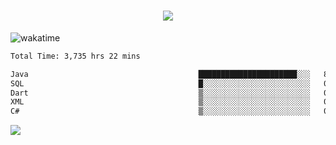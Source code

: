 <h1 align="center">
  <img src="https://readme-typing-svg.herokuapp.com/?font=Righteous&size=35&center=true&vCenter=true&width=500&height=70&duration=4000&lines=Hi!+%F0%9F%91%8B+I%27m+Ali%20Osman!;" />
</h1>


![wakatime](https://wakatime.com/share/@aliosmanoktar/3a8ffe71-6da4-4964-913b-2f09afbe53bf.svg?cache=none)
<!--START_SECTION:waka-->

```txt
Total Time: 3,735 hrs 22 mins

Java                                      ██████████████████████░░░   88.01 %
SQL                                       █░░░░░░░░░░░░░░░░░░░░░░░░   04.36 %
Dart                                      ▒░░░░░░░░░░░░░░░░░░░░░░░░   01.86 %
XML                                       ▒░░░░░░░░░░░░░░░░░░░░░░░░   01.34 %
C#                                        ▒░░░░░░░░░░░░░░░░░░░░░░░░   00.91 %
```

<!--END_SECTION:waka-->

<img src="https://profile-counter.glitch.me/aliosmanoktar/count.svg" />

